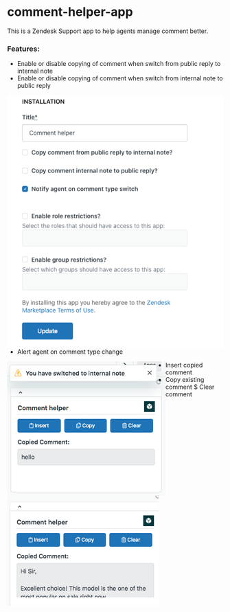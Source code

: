 # comment-helper-app

This is a Zendesk Support app to help agents manage comment better.

### Features:

* Enable or disable copying of comment when switch from public reply to internal note
* Enable or disable copying of comment when switch from internal note to public reply

<img align="left" src="https://github.com/wteoh85/comment-helper-app/blob/master/screenshots/settings.png">


* Alert agent on comment type change
<img align="left" src="https://github.com/wteoh85/comment-helper-app/blob/master/screenshots/alert.png">

* Insert copied comment
* Copy existing comment
$ Clear comment

<img align="left" src="https://github.com/wteoh85/comment-helper-app/blob/master/screenshots/app.png">



